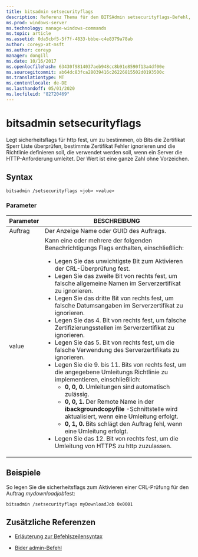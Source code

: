 ```yaml
---
title: bitsadmin setsecurityflags
description: Referenz Thema für den BITSAdmin setsecurityflags-Befehl, mit dem sicherheitsflags für http festgelegt werden, um zu bestimmen, ob Bits die Zertifikat Sperr Liste überprüfen, bestimmte Zertifikat Fehler ignorieren und die Richtlinie definieren, die verwendet werden soll, wenn ein Server die HTTP-Anforderung umleitet.
ms.prod: windows-server
ms.technology: manage-windows-commands
ms.topic: article
ms.assetid: 0da5cbf5-5f7f-4833-bbbe-c4e8379a78ab
author: coreyp-at-msft
ms.author: coreyp
manager: dongill
ms.date: 10/16/2017
ms.openlocfilehash: 63430f9814037aeb948cc8b91e8590f13a4df00e
ms.sourcegitcommit: ab64dc83fca28039416c26226815502d0193500c
ms.translationtype: MT
ms.contentlocale: de-DE
ms.lasthandoff: 05/01/2020
ms.locfileid: "82720469"
---
```

# <a name="bitsadmin-setsecurityflags"></a>bitsadmin setsecurityflags

Legt sicherheitsflags für http fest, um zu bestimmen, ob Bits die Zertifikat Sperr Liste überprüfen, bestimmte Zertifikat Fehler ignorieren und die Richtlinie definieren soll, die verwendet werden soll, wenn ein Server die HTTP-Anforderung umleitet. Der Wert ist eine ganze Zahl ohne Vorzeichen.

## <a name="syntax"></a>Syntax

```
bitsadmin /setsecurityflags <job> <value>
```

### <a name="parameters"></a>Parameter

| Parameter | BESCHREIBUNG |
| -------------- | -------------- |
| Auftrag | Der Anzeige Name oder GUID des Auftrags. |
| value | Kann eine oder mehrere der folgenden Benachrichtigungs Flags enthalten, einschließlich:<ul><li>Legen Sie das unwichtigste Bit zum Aktivieren der CRL-Überprüfung fest.</li><li>Legen Sie das zweite Bit von rechts fest, um falsche allgemeine Namen im Serverzertifikat zu ignorieren.</li><li>Legen Sie das dritte Bit von rechts fest, um falsche Datumsangaben im Serverzertifikat zu ignorieren.</li><li>Legen Sie das 4. Bit von rechts fest, um falsche Zertifizierungsstellen im Serverzertifikat zu ignorieren.</li><li>Legen Sie das 5. Bit von rechts fest, um die falsche Verwendung des Serverzertifikats zu ignorieren.</li><li>Legen Sie die 9. bis 11. Bits von rechts fest, um die angegebene Umleitungs Richtlinie zu implementieren, einschließlich:<ul><li>**0, 0, 0.** Umleitungen sind automatisch zulässig.</li><li>**0, 0, 1.** Der Remote Name in der **ibackgroundcopyfile** -Schnittstelle wird aktualisiert, wenn eine Umleitung erfolgt.</li><li>**0, 1, 0.** Bits schlägt den Auftrag fehl, wenn eine Umleitung erfolgt.</li></ul></li><li>Legen Sie das 12. Bit von rechts fest, um die Umleitung von HTTPS zu http zuzulassen.</li></ul> |

## <a name="examples"></a>Beispiele

So legen Sie die sicherheitsflags zum Aktivieren einer CRL-Prüfung für den Auftrag *mydownloadjob*fest:

```
bitsadmin /setsecurityflags myDownloadJob 0x0001
```

## <a name="additional-references"></a>Zusätzliche Referenzen

- [Erläuterung zur Befehlszeilensyntax](command-line-syntax-key.md)

- [Bider admin-Befehl](bitsadmin.md)
